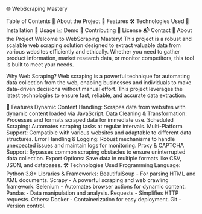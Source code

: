 🌐 WebScraping Mastery

Table of Contents
🚀 About the Project
🎯 Features
🛠️ Technologies Used
💾 Installation
📝 Usage
📈 Demo
🤝 Contributing
📄 License
📬 Contact
🚀 About the Project
Welcome to WebScraping Mastery! This project is a robust and scalable web scraping solution designed to extract valuable data from various websites efficiently and ethically. Whether you need to gather product information, market research data, or monitor competitors, this tool is built to meet your needs.

Why Web Scraping?
Web scraping is a powerful technique for automating data collection from the web, enabling businesses and individuals to make data-driven decisions without manual effort. This project leverages the latest technologies to ensure fast, reliable, and accurate data extraction.

🎯 Features
Dynamic Content Handling: Scrapes data from websites with dynamic content loaded via JavaScript.
Data Cleaning & Transformation: Processes and formats scraped data for immediate use.
Scheduled Scraping: Automates scraping tasks at regular intervals.
Multi-Platform Support: Compatible with various websites and adaptable to different data structures.
Error Handling & Logging: Robust mechanisms to handle unexpected issues and maintain logs for monitoring.
Proxy & CAPTCHA Support: Bypasses common scraping obstacles to ensure uninterrupted data collection.
Export Options: Save data in multiple formats like CSV, JSON, and databases.
🛠️ Technologies Used
Programming Language: Python 3.8+
Libraries & Frameworks:
BeautifulSoup - For parsing HTML and XML documents.
Scrapy - A powerful scraping and web crawling framework.
Selenium - Automates browser actions for dynamic content.
Pandas - Data manipulation and analysis.
Requests - Simplifies HTTP requests.
Others:
Docker - Containerization for easy deployment.
Git - Version control.
